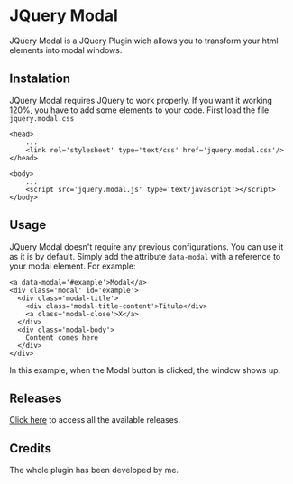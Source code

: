 # JQuery Modal

JQuery Modal is a JQuery Plugin wich allows you to transform your html elements into modal windows.

## Instalation

JQuery Modal requires JQuery to work properly. If you want it working 120%, you have to add some elements to your code.
First load the file `jquery.modal.css`
```
<head>
	...
	<link rel='stylesheet' type='text/css' href='jquery.modal.css'/>
</head>
```
```
<body>
	...
	<script src='jquery.modal.js' type='text/javascript'></script>
</body>
```

## Usage

JQuery Modal doesn't require any previous configurations. You can use it as it is by default. Simply add the attribute `data-modal` with a reference to your modal element. For example:
```
<a data-modal='#example'>Modal</a>
<div class='modal' id='example'>
  <div class='modal-title'>
    <div class='modal-title-content'>Titulo</div>
    <a class='modal-close'>X</a>
  </div>
  <div class='modal-body'>
    Content comes here
  </div>
</div>
```
In this example, when the Modal button is clicked, the window shows up.

## Releases

[Click here](https://github.com/jeannunes/jquery.modal/releases/) to access all the available releases.

## Credits

The whole plugin has been developed by me.
